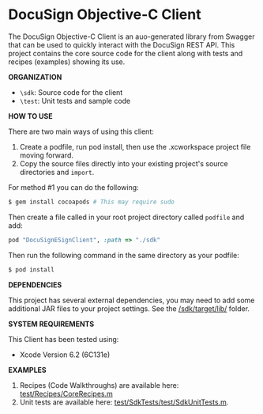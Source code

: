# DocuSign Objective-C Client

The DocuSign Objective-C Client is an auo-generated library from Swagger that can be used to quickly interact with the DocuSign REST API.  This project contains the core source code for the client along with tests and recipes (examples) showing its use.  

**ORGANIZATION**

  * `\sdk`:  Source code for the client 
  * `\test`:  Unit tests and sample code

**HOW TO USE**

There are two main ways of using this client:  

  1. Create a podfile, run pod install, then use the .xcworkspace project file moving forward.
  2. Copy the source files directly into your existing project's source directories and `import`.

For method #1 you can do the following:

```bash
$ gem install cocoapods # This may require sudo
```

Then create a file called in your root project directory called `podfile` and add: 

```ruby
pod "DocuSignESignClient", :path => "./sdk"
```

Then run the following command in the same directory as your podfile: 

```bash
$ pod install
```

**DEPENDENCIES**

This project has several external dependencies, you may need to add some additional JAR files to your project settings.  See the [/sdk/target/lib/](sdk/target/lib/) folder.

**SYSTEM REQUIREMENTS**

This Client has been tested using: 

* Xcode Version 6.2 (6C131e)

**EXAMPLES**

  1. Recipes (Code Walkthroughs) are available here: [test/Recipes/CoreRecipes.m](test/Recipes/CoreRecipes.m)
  2. Unit tests are available here: [test/SdkTests/test/SdkUnitTests.m](test/SdkTests/test/SdkUnitTests.m).
